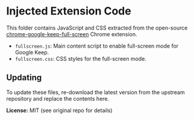 # Injected Extension Code

This folder contains JavaScript and CSS extracted from the open-source [chrome-google-keep-full-screen](https://github.com/chrisputnam9/chrome-google-keep-full-screen) Chrome extension.

- `fullscreen.js`: Main content script to enable full-screen mode for Google Keep.
- `fullscreen.css`: CSS styles for the full-screen mode.

## Updating
To update these files, re-download the latest version from the upstream repository and replace the contents here.

**License:** MIT (see original repo for details)
